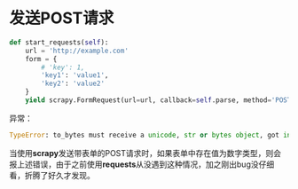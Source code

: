 # 发送POST请求

```python
def start_requests(self):
    url = 'http://example.com'
    form = {
        # 'key': 1,
        'key1': 'value1',
        'key2': 'value2'
    }
    yield scrapy.FormRequest(url=url, callback=self.parse, method='POST', headers=header, formdata=form)
```
异常：
```python
TypeError: to_bytes must receive a unicode, str or bytes object, got int
```
当使用**scrapy**发送带表单的POST请求时，如果表单中存在值为数字类型，则会报上述错误，由于之前使用**requests**从没遇到这种情况，加之刚出bug没仔细看，折腾了好久才发现。
